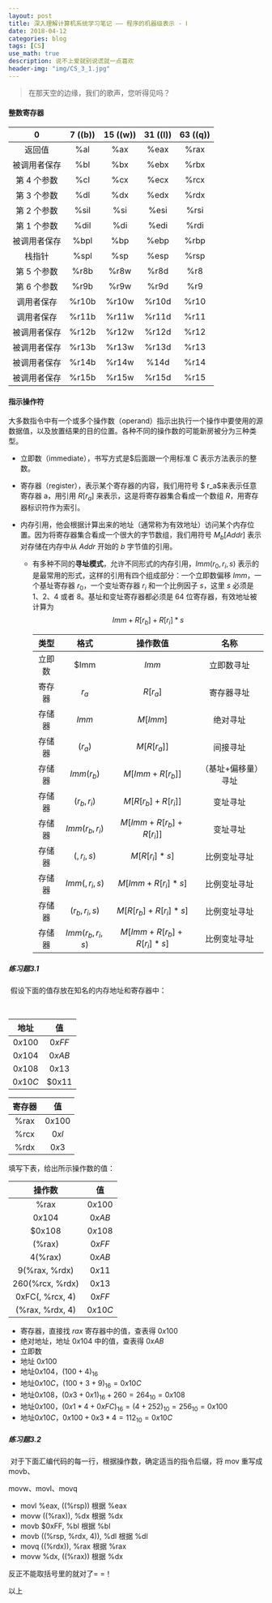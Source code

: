 ```yaml
---
layout: post
title: 深入理解计算机系统学习笔记 —— 程序的机器级表示 - Ⅰ
date: 2018-04-12
categories: blog
tags: [CS]
use_math: true
description: 说不上爱就别说谎就一点喜欢
header-img: "img/CS_3_1.jpg"
---
```


> 在那天空的边缘，我们的歌声，您听得见吗？





#### 整数寄存器

|      0       | 7 ((b)) | 15 ((w)) | 31 ((l)) | 63 ((q)) |
| :----------: | :-----: | :------: | :------: | :------: |
|    返回值    |   %al   |   %ax    |   %eax   |   %rax   |
| 被调用者保存 |   %bl   |   %bx    |   %ebx   |   %rbx   |
| 第 4 个参数  |   %cl   |   %cx    |   %ecx   |   %rcx   |
| 第 3 个参数  |   %dl   |   %dx    |   %edx   |   %rdx   |
| 第 2 个参数  |  %sil   |   %si    |   %esi   |   %rsi   |
| 第 1 个参数  |  %dil   |   %di    |   %edi   |   %rdi   |
| 被调用者保存 |  %bpl   |   %bp    |   %ebp   |   %rbp   |
|    栈指针    |  %spl   |   %sp    |   %esp   |   %rsp   |
| 第 5 个参数  |  %r8b   |   %r8w   |   %r8d   |   %r8    |
| 第 6 个参数  |  %r9b   |   %r9w   |   %r9d   |   %r9    |
|  调用者保存  |  %r10b  |  %r10w   |  %r10d   |   %r10   |
|  调用者保存  |  %r11b  |  %r11w   |  %r11d   |   %r11   |
| 被调用者保存 |  %r12b  |  %r12w   |  %r12d   |   %r12   |
| 被调用者保存 |  %r13b  |  %r13w   |  %r13d   |   %r13   |
| 被调用者保存 |  %r14b  |  %r14w   |   %14d   |   %r14   |
| 被调用者保存 |  %r15b  |  %r15w   |  %r15d   |   %r15   |





#### 指示操作符

​	大多数指令中有一个或多个操作数（operand）指示出执行一个操作中要使用的源数据值，以及放置结果的目的位置。各种不同的操作数的可能新房被分为三种类型。

- 立即数（immediate），书写方式是$后面跟一个用标准 C 表示方法表示的整数。

- 寄存器（register），表示某个寄存器的内容，我们用符号 $ r_a$来表示任意寄存器 a，用引用 $R[r_a]$ 来表示，这是将寄存器集合看成一个数组 $R$，用寄存器标识符作为索引。

- 内存引用，他会根据计算出来的地址（通常称为有效地址）访问某个内存位置。因为将寄存器集合看成一个很大的字节数组，我们用符号 $M_b[Addr]$ 表示对存储在内存中从 $Addr$ 开始的 $b$ 字节值的引用。

  - 有多种不同的**寻址模式**，允许不同形式的内存引用，$Imm(r_0, r_i, s)$ 表示的是最常用的形式，这样的引用有四个组成部分：一个立即数偏移 $Imm$，一个基址寄存器 $r_0$，一个变址寄存器 $r_i$ 和一个比例因子 $s$，这里 $s$ 必须是 1、2、4 或者 8。基址和变址寄存器都必须是 64 位寄存器，有效地址被计算为
    $$
    Imm+R[r_b]+R[r_i] * s
    $$

    |  类型  |       格式       |          操作数值          |        名称         |
    | :----: | :--------------: | :------------------------: | :-----------------: |
    | 立即数 |       $Imm       |           $Imm$            |     立即数寻址      |
    | 寄存器 |      $r_a$       |          $R[r_a]$          |     寄存器寻址      |
    | 存储器 |      $Imm$       |          $M[Imm]$          |      绝对寻址       |
    | 存储器 |     $(r_a)$      |        $M[R[r_a]]$         |      间接寻址       |
    | 存储器 |    $Imm(r_b)$    |      $M[Imm+R[r_b]]$       | （基址+偏移量）寻址 |
    | 存储器 |   $(r_b, r_i)$   |    $M[R[r_b] + R[r_i]]$    |      变址寻址       |
    | 存储器 | $Imm(r_b, r_i)$  |  $M[Imm+R[r_b] + R[r_i]]$  |      变址寻址       |
    | 存储器 |    $(,r_i,s)$    |       $M[R[r_i]*s]$        |    比例变址寻址     |
    | 存储器 |  $Imm(,r_i,s)$   |     $M[Imm+R[r_i]*s]$      |    比例变址寻址     |
    | 存储器 |  $(r_b,r_i,s)$   |   $M[R[r_b] + R[r_i]*s]$   |    比例变址寻址     |
    | 存储器 | $Imm(r_b,r_i,s)$ | $M[Imm+R[r_b] + R[r_i]*s]$ |    比例变址寻址     |


##### 练习题3.1

​	假设下面的值存放在知名的内存地址和寄存器中：



​	

|  地址   |   值   |
| :-----: | :----: |
| $0x100$ | $0xFF$ |
| $0x104$ | $0xAB$ |
| $0x108$ | $0x13$ |
| $0x10C$ | $0x11  |



| 寄存器 |   值    |
| :----: | :-----: |
|  %rax  | $0x100$ |
|  %rcx  |  $0xl$  |
|  %rdx  |  $0x3$  |



填写下表，给出所示操作数的值：



|     操作数      |   值    |
| :-------------: | :-----: |
|      %rax       | $0x100$ |
|     $0x104$     | $0xAB$  |
|     $0x108      | $0x108$ |
|     (%rax)      | $0xFF$  |
|     4(%rax)     | $0xAB$  |
|  9(%rax, %rdx)  | $0x11$  |
| 260(%rcx, %rdx) | $0x13$  |
| 0xFC(, %rcx, 4) | $0xFF$  |
| (%rax, %rdx, 4) | $0x10C$ |

- 寄存器，直接找 $rax$ 寄存器中的值，查表得  $0x100$
- 绝对地址，地址 $0x104$ 中的值，查表得 $0xAB$
- 立即数
- 地址 $0x100$
- 地址$0x104$，$(100+4)_{16}$
- 地址$0x10C$，$(100 + 3 + 9)_{16} = 0x10C$
- 地址$0x108$，$(0x3+0x1)_{16}+260 = 264_{10} = 0x108$
- 地址$0x100$，$(0x1*4+0xFC)_{16} = (4 + 252)_{10} = 256_{10}=0x100$
- 地址$0x10C$，$0x100+0x3*4=112_{10}=0x10C$




##### 练习题3.2

​	对于下面汇编代码的每一行，根据操作数，确定适当的指令后缀，将 mov 重写成 movb、

movw、movl、movq



- movl	%eax,  ((%rsp))		根据 %eax
- movw	((%rax)), %dx            	根据 %dx
- movb	$0xFF, %bl              	根据 %bl     
- movb	((%rsp, %rdx, 4)), %dl	根据 %dl
- movq	((%rdx)), %rax			根据 %rax
- movw	%dx, ((%rax))			根据 %dx

反正不能取括号里的就对了= =！


以上
